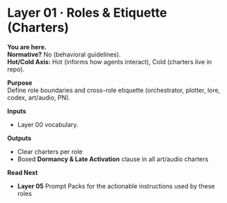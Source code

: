 # Layer 01 · Roles & Etiquette (Charters)

**You are here.**  
**Normative?** No (behavioral guidelines).  
**Hot/Cold Axis:** Hot (informs how agents interact), Cold (charters live in repo).

**Purpose**  
Define role boundaries and cross-role etiquette (orchestrator, plotter, lore, codex, art/audio, PN).

**Inputs**  
- Layer 00 vocabulary.

**Outputs**  
- Clear charters per role
- Boxed **Dormancy & Late Activation** clause in all art/audio charters

**Read Next**  
- **Layer 05** Prompt Packs for the actionable instructions used by these roles

